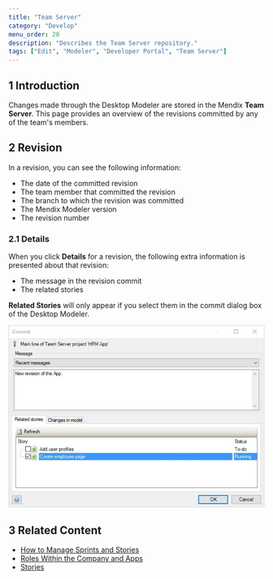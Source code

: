 ```yaml
---
title: "Team Server"
category: "Develop"
menu_order: 20
description: "Describes the Team Server repository."
tags: ["Edit", "Modeler", "Developer Portal", "Team Server"]
---
```


## 1 Introduction

Changes made through the Desktop Modeler are stored in the Mendix **Team Server**. This page provides an overview of the revisions committed by any of the team's members.

## 2 Revision

In a revision, you can see the following information:

* The date of the committed revision
* The team member that committed the revision
* The branch to which the revision was committed
* The Mendix Modeler version
* The revision number

### 2.1 Details

When you click **Details** for a revision, the following extra information is presented about that revision:

* The message in the revision commit
* The related stories

**Related Stories** will only appear if you select them in the commit dialog box of the Desktop Modeler.

![](attachments/teamserver-commit.jpg)

## 3 Related Content

* [How to Manage Sprints and Stories](/developerportal/howto/managing-your-application-requirements-with-mendix)
* [Roles Within the Company and Apps](/developerportal/general/roles)
* [Stories](/developerportal/collaborate/stories)
